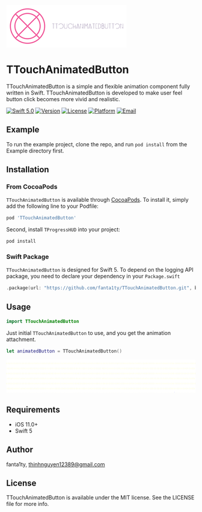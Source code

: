 ![LOGO](https://github.com/fanta1ty/TTouchAnimatedButton/blob/master/ScreenShot/Logo.png)

# TTouchAnimatedButton

TTouchAnimatedButton is a simple and flexible animation component fully written in Swift. TTouchAnimatedButton is developed to make user feel button click becomes more vivid and realistic.

[![Swift 5.0](https://img.shields.io/badge/Swift-5.0-brightgreen)](https://developer.apple.com/swift/)
[![Version](https://img.shields.io/cocoapods/v/TTouchAnimatedButton.svg?style=flat)](https://cocoapods.org/pods/TTouchAnimatedButton)
[![License](https://img.shields.io/cocoapods/l/TTouchAnimatedButton.svg?style=flat)](https://cocoapods.org/pods/TTouchAnimatedButton)
[![Platform](https://img.shields.io/cocoapods/p/TTouchAnimatedButton.svg?style=flat)](https://cocoapods.org/pods/TTouchAnimatedButton)
[![Email](https://img.shields.io/badge/contact-@thinhnguyen12389@gmail.com-blue)](thinhnguyen12389@gmail.com)

## Example

To run the example project, clone the repo, and run `pod install` from the Example directory first.

## Installation

### From CocoaPods
`TTouchAnimatedButton` is available through [CocoaPods](https://cocoapods.org). To install
it, simply add the following line to your Podfile:

```ruby
pod 'TTouchAnimatedButton'
```

Second, install `TProgressHUD` into your project:
```ruby
pod install
```
### Swift Package
`TTouchAnimatedButton` is designed for Swift 5. To depend on the logging API package, you need to declare your dependency in your `Package.swift`

```swift
.package(url: "https://github.com/fanta1ty/TTouchAnimatedButton.git", brand: "master"),
```

## Usage
```swift
import TTouchAnimatedButton
```

Just initial ``TTouchAnimatedButton`` to use, and you get the animation attachment.
```swift
let animatedButton = TTouchAnimatedButton()
```

![til](https://github.com/fanta1ty/TTouchAnimatedButton/blob/master/ScreenShot/Screen%20Shot.gif)

## Requirements
- iOS 11.0+
- Swift 5

## Author

fanta1ty, thinhnguyen12389@gmail.com

## License

TTouchAnimatedButton is available under the MIT license. See the LICENSE file for more info.
